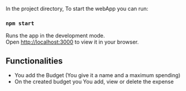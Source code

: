 In the project directory, To start the webApp you can run:

### `npm start`

Runs the app in the development mode.\
Open [http://localhost:3000](http://localhost:3000) to view it in your browser.

## Functionalities

- You add the Budget (You give it a name and a maximum spending)
- On the created budget you You add, view or delete the expense
